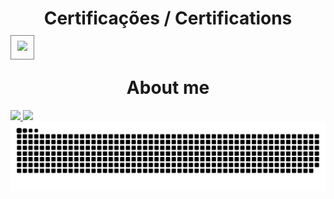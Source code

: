 # <h1 align="center">Certificações / Certifications</h1>
<a href="https://badge.cps.sp.gov.br//view.aspx?59eb5a78-90c0-45e1-bdf1-1fea17dc7c53" target="_blank" style="border:1px solid gray; padding:10px;"><img src="https://badge.cps.sp.gov.br/_files/60ecbd64c97644179b0a11b8320aa942.png" width="200px"></a>

# <h1 align="center">About me</h1>
<div>
<a href="https://github.com/MaikonGino">
<img loading="lazy" height="180em" src="https://github-readme-stats.vercel.app/api/top-langs/?username=MaikonGino&layout=compact&langs_count=7&theme=dracula"/>
<img loading="lazy" height="180em" src="https://github-readme-stats.vercel.app/api/?username=MaikonGino&show_icons=true&theme=dracula&include_all_commits=true&count_private=true"/>
</div>


<picture>
  <source
    media="(prefers-color-scheme: dark)"
    srcset="https://raw.githubusercontent.com/platane/snk/output/github-contribution-grid-snake-dark.svg"
  />
  <source
    media="(prefers-color-scheme: light)"
    srcset="https://raw.githubusercontent.com/platane/snk/output/github-contribution-grid-snake.svg"
  />
  <img
    alt="github contribution grid snake animation"
    src="https://raw.githubusercontent.com/platane/snk/output/github-contribution-grid-snake.svg"
  />
</picture>

<!--
Here are some ideas to get you started:

- 🌱 I’m currently learning ...
- 👯 I’m looking to collaborate on ...
- 🤔 I’m looking for help with ...
- 💬 Ask me about ...
- 📫 How to reach me: ...
- 😄 Pronouns: ...
- ⚡ Fun fact: ...
-->
